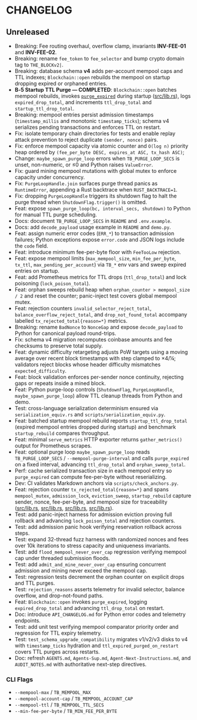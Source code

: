 # CHANGELOG

## Unreleased

- Breaking: Fee routing overhaul, overflow clamp, invariants **INV-FEE-01** and **INV-FEE-02**.
- Breaking: rename `fee_token` to `fee_selector` and bump crypto domain tag to `THE_BLOCKv2|`.
- Breaking: database schema **v4** adds per-account mempool caps and TTL
  indexes; `Blockchain::open` rebuilds the mempool on startup dropping
  expired or orphaned entries.
- **B‑5 Startup TTL Purge — COMPLETED**: `Blockchain::open` batches mempool
  rebuilds, invokes [`purge_expired`](src/lib.rs#L1597-L1666) during startup
  ([src/lib.rs](src/lib.rs#L918-L935)), logs `expired_drop_total`, and
  increments `ttl_drop_total` and `startup_ttl_drop_total`.
- Breaking: mempool entries persist admission timestamps (`timestamp_millis`
  and monotonic `timestamp_ticks`); schema v4 serializes pending transactions
  and enforces TTL on restart.
- Fix: isolate temporary chain directories for tests and enable replay attack
  prevention to reject duplicate `(sender, nonce)` pairs.
- Fix: enforce mempool capacity via atomic counter and `O(log n)` priority
  heap ordered by `(fee_per_byte DESC, expires_at ASC, tx_hash ASC)`;
- Change: `maybe_spawn_purge_loop` errors when `TB_PURGE_LOOP_SECS` is unset,
  non-numeric, or ≤0 and Python raises ``ValueError``.
- Fix: guard mining mempool mutations with global mutex to enforce
  capacity under concurrency.
- Fix: `PurgeLoopHandle.join` surfaces purge thread panics as `RuntimeError`,
  appending a Rust backtrace when `RUST_BACKTRACE=1`.
- Fix: dropping `PurgeLoopHandle` triggers its shutdown flag to halt the
  purge thread when `ShutdownFlag.trigger()` is omitted.
- Feat: expose `spawn_purge_loop(bc, interval_secs, shutdown)` to Python for
  manual TTL purge scheduling.
- Docs: document `TB_PURGE_LOOP_SECS` in `README` and `.env.example`.
- Docs: add `decode_payload` usage example in `README` and `demo.py`.
- Feat: assign numeric error codes (`ERR_*`) to transaction admission
  failures; Python exceptions expose `error.code` and JSON logs include the
  `code` field.
- Feat: introduce minimum fee-per-byte floor with `FeeTooLow` rejection.
- Feat: expose mempool limits (`max_mempool_size`, `min_fee_per_byte`,
  `tx_ttl`, `max_pending_per_account`) via `TB_*` env vars and sweep expired
  entries on startup.
- Feat: add Prometheus metrics for TTL drops (`ttl_drop_total`) and
  lock poisoning (`lock_poison_total`).
- Feat: orphan sweeps rebuild heap when `orphan_counter > mempool_size / 2` and
  reset the counter; panic-inject test covers global mempool mutex.
- Feat: rejection counters `invalid_selector_reject_total`,
  `balance_overflow_reject_total`, and `drop_not_found_total` accompany
  labelled `tx_rejected_total{reason=*}` metrics.
- Breaking: rename `BadNonce` to `NonceGap` and expose `decode_payload` to Python for
  canonical payload round-trips.
- Fix: schema v4 migration recomputes coinbase amounts and fee checksums to
  preserve total supply.
- Feat: dynamic difficulty retargeting adjusts PoW targets using a moving
  average over recent block timestamps with step clamped to ×4/¼; validators
  reject blocks whose header difficulty mismatches `expected_difficulty`.
- Feat: block validation enforces per-sender nonce continuity, rejecting gaps
  or repeats inside a mined block.
- Feat: Python purge-loop controls (`ShutdownFlag`, `PurgeLoopHandle`,
  `maybe_spawn_purge_loop`) allow TTL cleanup threads from Python and demo.
- Test: cross-language serialization determinism ensured via
  `serialization_equiv.rs` and `scripts/serialization_equiv.py`.
- Feat: batched startup mempool rebuild reports `startup_ttl_drop_total`
  (expired mempool entries dropped during startup) and
  benchmark `startup_rebuild` compares throughput.
- Feat: minimal `serve_metrics` HTTP exporter returns `gather_metrics()` output for Prometheus scrapes.
- Feat: optional purge loop `maybe_spawn_purge_loop` reads
  `TB_PURGE_LOOP_SECS` / `--mempool-purge-interval` and calls
  `purge_expired` on a fixed interval, advancing `ttl_drop_total` and
  `orphan_sweep_total`.
- Perf: cache serialized transaction size in each mempool entry so
  `purge_expired` can compute fee-per-byte without reserializing.
- Dev: CI validates Markdown anchors via `scripts/check_anchors.py`.
- Feat: rejection counter `tx_rejected_total{reason=*}` and spans
  `mempool_mutex`, `admission_lock`, `eviction_sweep`, `startup_rebuild`
  capture sender, nonce, fee-per-byte, and mempool size for traceability
    ([src/lib.rs](src/lib.rs#L1067-L1082),
    [src/lib.rs](src/lib.rs#L1536-L1542),
    [src/lib.rs](src/lib.rs#L1622-L1657),
    [src/lib.rs](src/lib.rs#L879-L889)).
- Test: add panic-inject harness for admission eviction proving full rollback
  and advancing `lock_poison_total` and rejection counters.
- Test: add admission panic hook verifying reservation rollback across steps.
- Test: expand 32-thread fuzz harness with randomized nonces and fees over
  10k iterations to stress capacity and uniqueness invariants.
- Test: add `flood_mempool_never_over_cap` regression verifying mempool cap
  under threaded submission floods.
- Test: add `admit_and_mine_never_over_cap` ensuring concurrent admission and
  mining never exceed the mempool cap.
- Test: regression tests decrement the orphan counter on explicit drops and
  TTL purges.
- Test: `rejection_reasons` asserts telemetry for invalid selector, balance
  overflow, and drop-not-found paths.
- Feat: `Blockchain::open` invokes `purge_expired`, logging `expired_drop_total`
  and advancing `ttl_drop_total` on restart.
- Doc: introduce `API_CHANGELOG.md` for Python error codes and telemetry endpoints.
- Test: add unit test verifying mempool comparator priority order and regression for TTL expiry telemetry.
- Test: `test_schema_upgrade_compatibility` migrates v1/v2/v3 disks to v4 with `timestamp_ticks` hydration and `ttl_expired_purged_on_restart` covers TTL purges across restarts.
- Doc: refresh `AGENTS.md`, `Agents-Sup.md`, `Agent-Next-Instructions.md`, and `AUDIT_NOTES.md` with authoritative next-step directives.

### CLI Flags

- `--mempool-max` / `TB_MEMPOOL_MAX`
- `--mempool-account-cap` / `TB_MEMPOOL_ACCOUNT_CAP`
- `--mempool-ttl` / `TB_MEMPOOL_TTL_SECS`
- `--min-fee-per-byte` / `TB_MIN_FEE_PER_BYTE`

